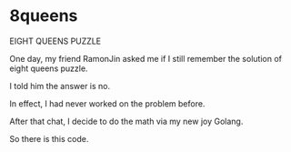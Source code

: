 # 8queens
EIGHT QUEENS PUZZLE 

One day, my friend RamonJin asked me if I still remember the solution of eight queens puzzle.

I told him the answer is no.

In effect, I had never worked on the problem before.

After that chat, I decide to do the math via my new joy Golang.

So there is this code.
